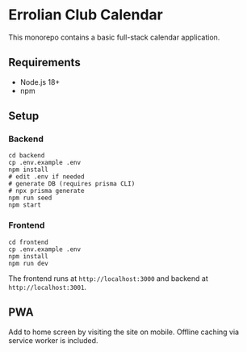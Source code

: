 # Errolian Club Calendar

This monorepo contains a basic full-stack calendar application.

## Requirements
- Node.js 18+
- npm

## Setup
### Backend
```
cd backend
cp .env.example .env
npm install
# edit .env if needed
# generate DB (requires prisma CLI)
# npx prisma generate
npm run seed
npm start
```

### Frontend
```
cd frontend
cp .env.example .env
npm install
npm run dev
```

The frontend runs at `http://localhost:3000` and backend at `http://localhost:3001`.

## PWA
Add to home screen by visiting the site on mobile. Offline caching via service worker is included.
